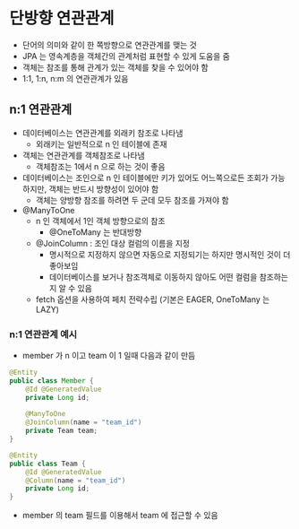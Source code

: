 # 단방향 연관관계
- 단어의 의미와 같이 한 쪽방향으로 연관관계를 맺는 것
- JPA 는 영속계층을 객체간의 관계처럼 표현할 수 있게 도움을 줌
- 객체는 참조를 통해 관계가 있는 객체를 찾을 수 있어야 함
- 1:1, 1:n, n:m 의 연관관계가 있음

## n:1 연관관계
- 데이터베이스는 연관관계를 외래키 참조로 나타냄
  - 외래키는 일반적으로 n 인 테이블에 존재
- 객체는 연관관계를 객체참조로 나타냄
  - 객체참조는 1에서 n 으로 하는 것이 좋음
- 데이터베이스는 조인으로 n 인 테이블에만 키가 있어도 어느쪽으로든 조회가 가능하지만, 객체는 반드시 방향성이 있어야 함
  - 객체는 양방향 참조를 하려면 두 군데 모두 참조를 가져야 함
- @ManyToOne
  - n 인 객체에서 1인 객체 방향으로의 참조
    - @OneToMany 는 반대방향
  - @JoinColumn : 조인 대상 컬럼의 이름을 지정
    - 명시적으로 지정하지 않으면 자동으로 지정되기는 하지만 명시적인 것이 더 좋아보임
    - 데이터베이스를 보거나 참조객체로 이동하지 않아도 어떤 컬럼을 참조하는 지 알 수 있음
  - fetch 옵션을 사용하여 페치 전략수립 (기본은 EAGER, OneToMany 는 LAZY)

### n:1 연관관계 예시
- member 가 n 이고 team 이 1 일때 다음과 같이 만듬
```java
@Entity
public class Member {
    @Id @GeneratedValue
    private Long id;
    
    @ManyToOne
    @JoinColumn(name = "team_id")
    private Team team;
}

@Entity
public class Team {
    @Id @GeneratedValue
    @Column(name = "team_id")
    private Long id;
}
```
- member 의 team 필드를 이용해서 team 에 접근할 수 있음
